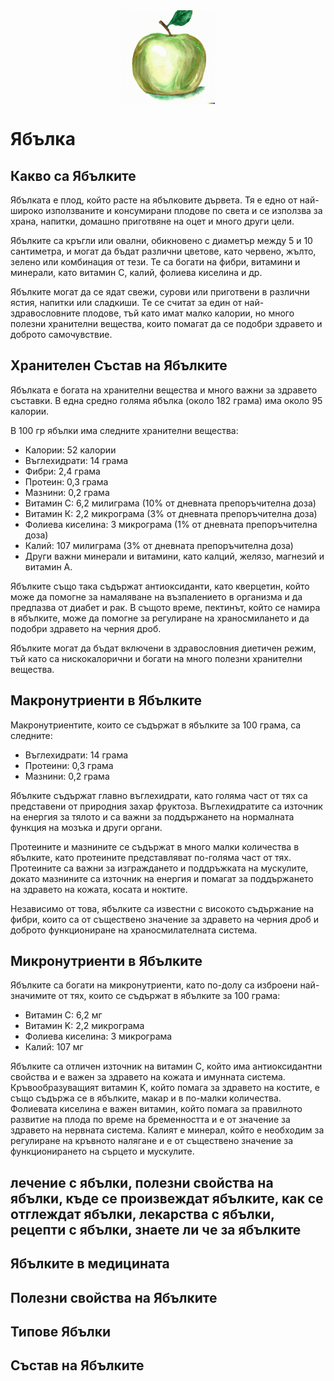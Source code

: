 <img src="apple.png" alt="apple" style="height:150px;text-align: center;margin: auto;display: block;">

# Ябълка

## Какво са Ябълките

Ябълката е плод, който расте на ябълковите дървета. Тя е едно от най-широко използваните и консумирани плодове по света и се използва за храна, напитки, домашно приготвяне на оцет и много други цели.

Ябълките са кръгли или овални, обикновено с диаметър между 5 и 10 сантиметра, и могат да бъдат различни цветове, като червено, жълто, зелено или комбинация от тези. Те са богати на фибри, витамини и минерали, като витамин С, калий, фолиева киселина и др.

Ябълките могат да се ядат свежи, сурови или приготвени в различни ястия, напитки или сладкиши. Те се считат за един от най-здравословните плодове, тъй като имат малко калории, но много полезни хранителни вещества, които помагат да се подобри здравето и доброто самочувствие.

## Хранителен Състав на Ябълките

Ябълката е богата на хранителни вещества и много важни за здравето съставки. В една средно голяма ябълка (около 182 грама) има около 95 калории.

В 100 гр ябълки има следните хранителни вещества:

- Калории: 52 калории
- Въглехидрати: 14 грама
- Фибри: 2,4 грама
- Протеин: 0,3 грама
- Мазнини: 0,2 грама
- Витамин C: 6,2 милиграма (10% от дневната препоръчителна доза)
- Витамин К: 2,2 микрограма (3% от дневната препоръчителна доза)
- Фолиева киселина: 3 микрограма (1% от дневната препоръчителна доза)
- Калий: 107 милиграма (3% от дневната препоръчителна доза)
- Други важни минерали и витамини, като калций, желязо, магнезий и витамин А.

Ябълките също така съдържат антиоксиданти, като кверцетин, който може да помогне за намаляване на възпалението в организма и да предпазва от диабет и рак. В същото време, пектинът, който се намира в ябълките, може да помогне за регулиране на храносмилането и да подобри здравето на черния дроб.

Ябълките могат да бъдат включени в здравословния диетичен режим, тъй като са нискокалорични и богати на много полезни хранителни вещества.

## Макронутриенти в Ябълките

Макронутриентите, които се съдържат в ябълките за 100 грама, са следните:

- Въглехидрати: 14 грама
- Протеини: 0,3 грама
- Мазнини: 0,2 грама

Ябълките съдържат главно въглехидрати, като голяма част от тях са представени от природния захар фруктоза. Въглехидратите са източник на енергия за тялото и са важни за поддържането на нормалната функция на мозъка и други органи.

Протеините и мазнините се съдържат в много малки количества в ябълките, като протеините представляват по-голяма част от тях. Протеините са важни за изграждането и поддръжката на мускулите, докато мазнините са източник на енергия и помагат за поддържането на здравето на кожата, косата и ноктите.

Независимо от това, ябълките са известни с високото съдържание на фибри, които са от съществено значение за здравето на черния дроб и доброто функциониране на храносмилателната система.

## Микронутриенти в Ябълките

Ябълките са богати на микронутриенти, като по-долу са изброени най-значимите от тях, които се съдържат в ябълките за 100 грама:

- Витамин C: 6,2 мг
- Витамин K: 2,2 микрограма
- Фолиева киселина: 3 микрограма
- Калий: 107 мг

Ябълките са отличен източник на витамин C, който има антиоксидантни свойства и е важен за здравето на кожата и имунната система. Кръвообразуващият витамин K, който помага за здравето на костите, е също съдържа се в ябълките, макар и в по-малки количества. Фолиевата киселина е важен витамин, който помага за правилното развитие на плода по време на бременността и е от значение за здравето на нервната система. Калият е минерал, който е необходим за регулиране на кръвното налягане и е от съществено значение за функционирането на сърцето и мускулите.

## лечение с ябълки, полезни свойства на ябълки, къде се произвеждат ябълките, как се отглеждат ябълки, лекарства с ябълки, рецепти с ябълки, знаете ли че за ябълките

## Ябълките в медицината

## Полезни свойства на Ябълките

## Типове Ябълки

## Състав на Ябълките
